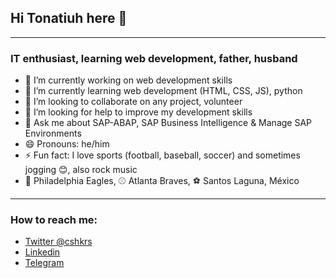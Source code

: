 ## Hi Tonatiuh here 👋
---
### IT enthusiast, learning web development, father, husband

- 🔭 I’m currently working on web development skills
- 🌱 I’m currently learning web development (HTML, CSS, JS), python
- 👯 I’m looking to collaborate on any project, volunteer
- 🤔 I’m looking for help to improve my development skills
- 💬 Ask me about SAP-ABAP, SAP Business Intelligence & Manage SAP Environments
- 😄 Pronouns: he/him
- ⚡ Fun fact: I love sports (football, baseball, soccer) and sometimes jogging 😊, also rock music
- 🏈 Philadelphia Eagles, ⚾ Atlanta Braves, ⚽ Santos Laguna, México

---
### How to reach me:
- [Twitter @cshkrs](https://twitter.com/cshkrs)
- [Linkedin](https://www.linkedin.com/in/t-morales)
- [Telegram](https://t.me/cshkrs)
